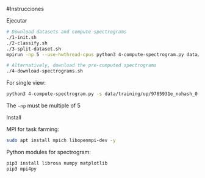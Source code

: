 
#Instrucciones

Ejecutar

```bash
# Download datasets and compute spectrograms
./1-init.sh
./2-classify.sh
./3-split-dataset.sh
mpirun -np 5 --use-hwthread-cpus python3 4-compute-spectrogram.py data/ 2> err.log

# Alternatively, download the pre-computed spectrograms
./4-download-spectrograms.sh
```

For single view:

```bash
python3 4-compute-spectrogram.py -s data/training/up/9785931e_nohash_0.wav
```

The `-np` must be multiple of 5

Install


MPI for task farming:

```bash
sudo apt install mpich libopenmpi-dev -y
```

Python modules for spectrogram:

```bash
pip3 install librosa numpy matplotlib
pip3 mpi4py
```


